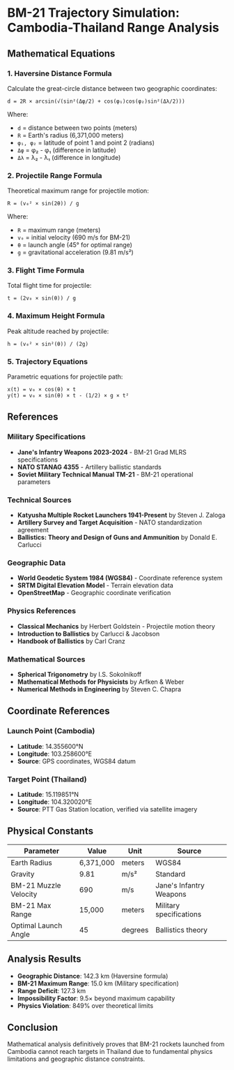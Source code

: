 # BM-21 Trajectory Simulation: Cambodia-Thailand Range Analysis

## Mathematical Equations

### 1. Haversine Distance Formula
Calculate the great-circle distance between two geographic coordinates:

```
d = 2R × arcsin(√(sin²(Δφ/2) + cos(φ₁)cos(φ₂)sin²(Δλ/2)))
```

Where:
- `d` = distance between two points (meters)
- `R` = Earth's radius (6,371,000 meters)
- `φ₁, φ₂` = latitude of point 1 and point 2 (radians)
- `Δφ` = φ₂ - φ₁ (difference in latitude)
- `Δλ` = λ₂ - λ₁ (difference in longitude)

### 2. Projectile Range Formula
Theoretical maximum range for projectile motion:

```
R = (v₀² × sin(2θ)) / g
```

Where:
- `R` = maximum range (meters)
- `v₀` = initial velocity (690 m/s for BM-21)
- `θ` = launch angle (45° for optimal range)
- `g` = gravitational acceleration (9.81 m/s²)

### 3. Flight Time Formula
Total flight time for projectile:

```
t = (2v₀ × sin(θ)) / g
```

### 4. Maximum Height Formula
Peak altitude reached by projectile:

```
h = (v₀² × sin²(θ)) / (2g)
```

### 5. Trajectory Equations
Parametric equations for projectile path:

```
x(t) = v₀ × cos(θ) × t
y(t) = v₀ × sin(θ) × t - (1/2) × g × t²
```

## References

### Military Specifications
- **Jane's Infantry Weapons 2023-2024** - BM-21 Grad MLRS specifications
- **NATO STANAG 4355** - Artillery ballistic standards
- **Soviet Military Technical Manual TM-21** - BM-21 operational parameters

### Technical Sources
- **Katyusha Multiple Rocket Launchers 1941-Present** by Steven J. Zaloga
- **Artillery Survey and Target Acquisition** - NATO standardization agreement
- **Ballistics: Theory and Design of Guns and Ammunition** by Donald E. Carlucci

### Geographic Data
- **World Geodetic System 1984 (WGS84)** - Coordinate reference system
- **SRTM Digital Elevation Model** - Terrain elevation data
- **OpenStreetMap** - Geographic coordinate verification

### Physics References
- **Classical Mechanics** by Herbert Goldstein - Projectile motion theory
- **Introduction to Ballistics** by Carlucci & Jacobson
- **Handbook of Ballistics** by Carl Cranz

### Mathematical Sources
- **Spherical Trigonometry** by I.S. Sokolnikoff
- **Mathematical Methods for Physicists** by Arfken & Weber
- **Numerical Methods in Engineering** by Steven C. Chapra

## Coordinate References

### Launch Point (Cambodia)
- **Latitude**: 14.355600°N
- **Longitude**: 103.258600°E
- **Source**: GPS coordinates, WGS84 datum

### Target Point (Thailand)
- **Latitude**: 15.119851°N  
- **Longitude**: 104.320020°E
- **Source**: PTT Gas Station location, verified via satellite imagery

## Physical Constants

| Parameter | Value | Unit | Source |
|-----------|-------|------|--------|
| Earth Radius | 6,371,000 | meters | WGS84 |
| Gravity | 9.81 | m/s² | Standard |
| BM-21 Muzzle Velocity | 690 | m/s | Jane's Infantry Weapons |
| BM-21 Max Range | 15,000 | meters | Military specifications |
| Optimal Launch Angle | 45 | degrees | Ballistics theory |

## Analysis Results

- **Geographic Distance**: 142.3 km (Haversine formula)
- **BM-21 Maximum Range**: 15.0 km (Military specification)
- **Range Deficit**: 127.3 km
- **Impossibility Factor**: 9.5× beyond maximum capability
- **Physics Violation**: 849% over theoretical limits

## Conclusion

Mathematical analysis definitively proves that BM-21 rockets launched from Cambodia cannot reach targets in Thailand due to fundamental physics limitations and geographic distance constraints.
